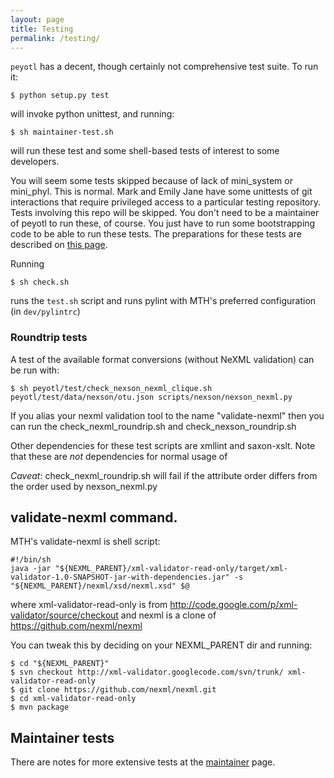 ```yaml
---
layout: page
title: Testing
permalink: /testing/
---
```


`peyotl` has a decent, though certainly not comprehensive test suite. To run it:

    $ python setup.py test

will invoke python unittest, and running:

    $ sh maintainer-test.sh

will run these test and some shell-based tests of interest to some developers. 

You will seem some tests skipped because of lack of mini_system or mini_phyl. This
is normal. Mark and Emily Jane have some unittests of git interactions that require
privileged access to a particular testing repository. Tests involving this repo
will be skipped. You don't need to be a maintainer of peyotl to run these, of course. You just have to 
run some bootstrapping code to be able to run these tests.
The preparations for these tests are described on [this page](../maintainer).

Running

    $ sh check.sh

runs the `test.sh` script and runs pylint with MTH's preferred configuration (in `dev/pylintrc`)

### Roundtrip tests

A test of the available format conversions (without NeXML validation) can be run with:

    $ sh peyotl/test/check_nexson_nexml_clique.sh peyotl/test/data/nexson/otu.json scripts/nexson/nexson_nexml.py

If you alias your nexml validation tool to the name "validate-nexml" then you can 
run the check_nexml_roundrip.sh and check_nexson_roundrip.sh

Other dependencies for these test scripts are xmllint and saxon-xslt. Note
that these are *not* dependencies for normal usage of 

*Caveat*: check_nexml_roundrip.sh will fail if the attribute order differs from the order used by nexson_nexml.py

## validate-nexml command.
MTH's validate-nexml is shell script:

    #!/bin/sh
    java -jar "${NEXML_PARENT}/xml-validator-read-only/target/xml-validator-1.0-SNAPSHOT-jar-with-dependencies.jar" -s "${NEXML_PARENT}/nexml/xsd/nexml.xsd" $@

where xml-validator-read-only is from http://code.google.com/p/xml-validator/source/checkout
and nexml is a clone of https://github.com/nexml/nexml

You can tweak this by deciding on your NEXML_PARENT dir and running:

    $ cd "${NEXML_PARENT}"
    $ svn checkout http://xml-validator.googlecode.com/svn/trunk/ xml-validator-read-only
    $ git clone https://github.com/nexml/nexml.git
    $ cd xml-validator-read-only
    $ mvn package

## Maintainer tests

There are notes for more extensive tests at the [maintainer](../maintainer) page.

